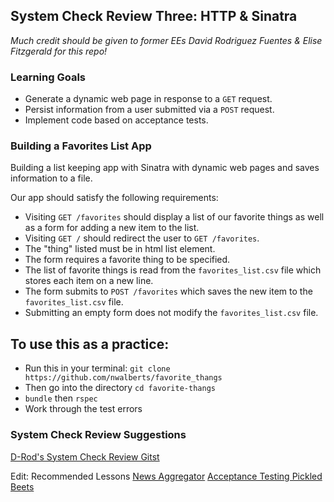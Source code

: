 ## System Check Review Three: HTTP & Sinatra

_Much credit should be given to former EEs David Rodriguez Fuentes & Elise Fitzgerald for this repo!_

### Learning Goals
* Generate a dynamic web page in response to a `GET` request.
* Persist information from a user submitted via a `POST` request.
* Implement code based on acceptance tests.

### Building a Favorites List App

Building a list keeping app with Sinatra with dynamic web pages and saves information to a file.

Our app should satisfy the following requirements:

* Visiting `GET /favorites` should display a list of our favorite things as well as a form for adding a new item to the list.
* Visiting `GET /` should redirect the user to `GET /favorites`.
* The "thing" listed must be in html list element.
* The form requires a favorite thing to be specified.
* The list of favorite things is read from the `favorites_list.csv` file which stores each item on a new line.
* The form submits to `POST /favorites` which saves the new item to the `favorites_list.csv` file.
* Submitting an empty form does not modify the `favorites_list.csv` file.

## To use this as a practice:

* Run this in your terminal: `git clone https://github.com/nwalberts/favorite_thangs`
* Then go into the directory `cd favorite-thangs`
* `bundle` then `rspec`
* Work through the test errors

### System Check Review Suggestions

[D-Rod's System Check Review Gitst](https://gist.github.com/davidrf/25b22c189a2efab0091b9d1ac7a8a16d)

Edit: Recommended Lessons
[News Aggregator](https://learn.launchacademy.com/lessons/news-aggregator)
[Acceptance Testing Pickled Beets](https://learn.launchacademy.com/teams/admins/curricula/onsite/lesson_groups/on_campus:_week_3/lessons/acceptance-testing-pickled-beets)
